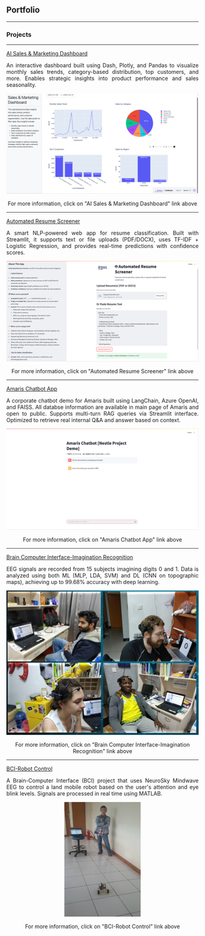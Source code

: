 ## Portfolio

---

### Projects


---

[AI Sales & Marketing Dashboard](https://github.com/Melvin555/melvin-ai-dashboard-sales-marketing)
<p align="justify">
    An interactive dashboard built using Dash, Plotly, and Pandas to visualize monthly sales trends, category-based distribution, top customers, and more. Enables strategic insights into product performance and sales seasonality.
</p>
<p align="center">
    <img src="images/dashboard_figure.png?raw=true" width="600">
</p>
<p align="center">
    For more information, click on "AI Sales & Marketing Dashboard" link above
</p>

---

[Automated Resume Screener](https://github.com/Melvin555/melvin-automated-resume-screener)
<p align="justify">
    A smart NLP-powered web app for resume classification. Built with Streamlit, it supports text or file uploads (PDF/DOCX), uses TF-IDF + Logistic Regression, and provides real-time predictions with confidence scores.
</p>
<p align="center">
    <img src="images/prediction_ui.png?raw=true" width="600">
</p>
<p align="center">
    For more information, click on "Automated Resume Screener" link above
</p>

---

[Amaris Chatbot App](https://github.com/Melvin555/melvin-proto-chatbotapp)
<p align="justify">
    A corporate chatbot demo for Amaris built using LangChain, Azure OpenAI, and FAISS. All databse information are available in main page of Amaris and open to public. Supports multi-turn RAG queries via Streamlit interface. Optimized to retrieve real internal Q&A and answer based on context.
</p>
<p align="center">
    <img src="https://raw.githubusercontent.com/Melvin555/melvin-proto-chatbotapp/main/figure/webchat_ui.png" width="600">
</p>
<p align="center">
    For more information, click on "Amaris Chatbot App" link above
</p>

---

[Brain Computer Interface-Imagination Recognition](/BCI-Imagination)
<p align="justify">
    EEG signals are recorded from 15 subjects imagining digits 0 and 1. Data is analyzed using both ML (MLP, LDA, SVM) and DL (CNN on topographic maps), achieving up to 99.68% accuracy with deep learning.
</p>
<p align="center">
    <img src="images/BCI-Imagination.jpg?raw=true">
</p>
<p align="center">
    For more information, click on "Brain Computer Interface-Imagination Recognition" link above
</p>

---

[BCI-Robot Control](/BCI-RobotControl)
<p align="justify">
    A Brain-Computer Interface (BCI) project that uses NeuroSky Mindwave EEG to control a land mobile robot based on the user's attention and eye blink levels. Signals are processed in real time using MATLAB.
</p>
<p align="center">
    <img src="images/218405.jpg?raw=true" height="300" width="200">
</p>
<p align="center">
    For more information, click on "BCI-Robot Control" link above
</p>
